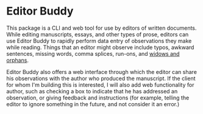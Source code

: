 # Editor Buddy

This package is a CLI and web tool for use by editors of written documents. While editing manuscripts, essays, and other types of prose, editors can use Editor Buddy to rapidly perform data entry of observations they make while reading. Things that an editor might observe include typos, awkward sentences, missing words, comma splices, run-ons, and [widows and orphans](https://en.wikipedia.org/wiki/Widows_and_orphans).

Editor Buddy also offers a web interface through which the editor can share his observations with the author who produced the manuscript. If the client for whom I'm building this is interested, I will also add web functionality for author, such as checking a box to indicate that he has addressed an observation, or giving feedback and instructions (for example, telling the editor to ignore something in the future, and not consider it an error.)
